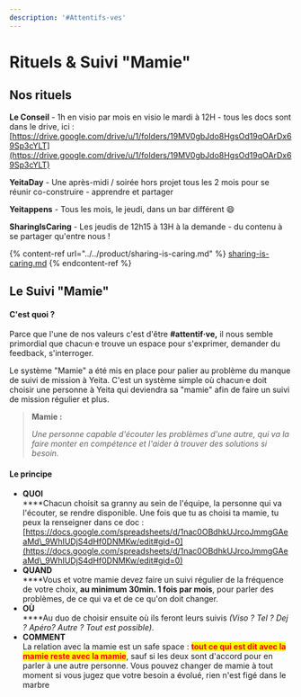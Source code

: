 ```yaml
---
description: '#Attentifs·ves'
---
```


# Rituels & Suivi "Mamie"

## Nos rituels

**Le Conseil** - 1h en visio par mois en visio le mardi à 12H - tous les docs sont dans le drive, ici : [https://drive.google.com/drive/u/1/folders/19MV0gbJdo8HgsOd19qOArDx69Sp3cYLT](https://drive.google.com/drive/u/1/folders/19MV0gbJdo8HgsOd19qOArDx69Sp3cYLT)

**YeitaDay** - Une après-midi / soirée hors projet tous les 2 mois pour se réunir co-construire - apprendre et partager&#x20;

**Yeitappens** - Tous les mois, le jeudi, dans un bar différent :smile:

**SharingIsCaring** - Les jeudis de 12h15 à 13H à la demande - du contenu à se partager qu'entre nous !&#x20;

{% content-ref url="../../product/sharing-is-caring.md" %}
[sharing-is-caring.md](../../product/sharing-is-caring.md)
{% endcontent-ref %}

## Le Suivi "Mamie"

#### C'est quoi ?

Parce que l'une de nos valeurs c'est d'être **#attentif·ve,** il nous semble primordial que chacun·e trouve un espace pour s'exprimer, demander du feedback, s'interroger.&#x20;

Le système "Mamie" a été mis en place pour palier au problème du manque de suivi de mission à Yeita. C'est un système simple où chacun·e doit choisir une personne à Yeita qui deviendra sa "mamie" afin de faire un suivi de mission régulier et plus.

> **Mamie :**&#x20;
>
> _Une personne capable d'écouter les problèmes d'une autre, qui va la faire monter en compétence et l'aider à trouver des solutions si besoin._

#### Le principe

* **QUOI**\
  ****Chacun choisit sa granny au sein de l'équipe, la personne qui va l'écouter, se rendre disponible. Une fois que tu as choisi ta mamie, tu peux la renseigner dans ce doc : [https://docs.google.com/spreadsheets/d/1nac0OBdhkUJrcoJmmgGAeaMd\_9WhIUDjS4dHf0DNMKw/edit#gid=0](https://docs.google.com/spreadsheets/d/1nac0OBdhkUJrcoJmmgGAeaMd\_9WhIUDjS4dHf0DNMKw/edit#gid=0)
* **QUAND**\
  ****Vous et votre mamie devez faire un suivi régulier de la fréquence de votre choix, **au minimum 30min. 1 fois par mois**, pour parler des problèmes, de ce qui va et de ce qu'on doit changer.
* **OÙ**\
  ****Au duo de choisir ensuite où ils feront leurs suivis _(Viso ? Tel ? Dej ? Apéro? Autre ? Tout est possible)._
* **COMMENT** \
  La relation avec la mamie est un safe space : <mark style="color:red;">**tout ce qui est dit avec la mamie reste avec la mamie**</mark>, sauf si les deux sont d'accord pour en parler à une autre personne. Vous pouvez changer de mamie à tout moment si vous jugez que votre besoin a évolué, rien n'est figé dans le marbre

